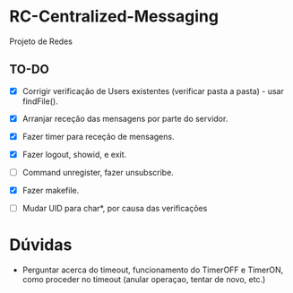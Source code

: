 # RC-Centralized-Messaging
Projeto de Redes

## TO-DO

- [x] Corrigir verificação de Users existentes (verificar pasta a pasta) - usar findFile().
- [x] Arranjar receção das mensagens por parte do servidor.
- [x] Fazer timer para receção de mensagens.
- [x] Fazer logout, showid, e exit.
- [ ] Command unregister, fazer unsubscribe.
- [x] Fazer makefile.
- [ ] Mudar UID para char*, por causa das verificações


# Dúvidas

- Perguntar acerca do timeout, funcionamento do TimerOFF e TimerON, como proceder no timeout (anular operaçao, tentar de novo, etc.)
